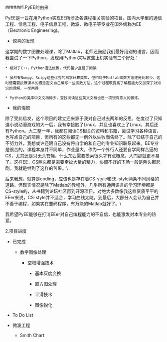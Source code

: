 ######1.PyEE的由来

PyEE是一旨在用Python实现EE所涉及各课程相关实验的项目。国内大学里的通信工程、信息工程、电子信息工程、微波、微电子等专业在国外统称为EE（Electronic Engineering)。

+ 惊喜的发现

这学期的数字图像处理课，除了Matlab，老师还鼓励我们最好用别的语言，因而我尝试了一下Python，发现用Python来写这些上机实验有三个好处：

    * 相对于C++，Python语法优雅，代码量少且易于阅读

    * 虽然有Numpy，Scipy这些优秀的科学计算类库，但相对于Matlab函数方法还是比较少，这时便需要按照课本的概念定义自己编写一些函数方法，这个过程既提高了编程能力又加深了对知识的理解，一举两得

    * Python的类库中文文档稀少，查找阅读这些英文文档也是一项很有意义的锻炼。

+ 我的悔恨

除了受此启发，这个项目的建立还来源于我对自己过去两年的反思，在度过了只知道小说动漫游戏的大一后，我有幸接触了Linux，并且也喜欢上了Linux，其后还有Python。大二整一年，我都在阅读CS相关的资料和书籍，尝试学习各种语言，也写点自己的项目，但所有的这些都无一例外以失败而告终了。除了归结于自己的不努力外，我想或许还跟自己没有将自学的和自己的专业知识联系起来。EE专业是很苦的，课程本身并不简单，作业量大，作为一个外行人还要自学同样苦逼的CS，尤其还是只无头苍蝇，什么东西需要摸索很久才有点概念，入门那就更不易了。这样EE，CS两头都是需要牵扯大量的精力，协调不好的下场一般是两头都悲剧。我就是尝到了这样的苦果。\\

后来我想，就算是coding，应该也是存在着CS-style和EE-style两条不同风格的道路。但现实情况是除了Matlab的教程外，几乎所有通用语言的学习环境都是CS-style的，从书籍到论坛社区再到开源项目。对绝大多数像我这样资质平平的EEer来说，CS-style并不适合，学习曲线太陡。到最后，大部分人会认为自己并不善于编程，如果实在要码程序，有万能的Matlab就好了。\\

我希望PyEE能够在打消EEer对自己编程能力的不自信，也能激发对本专业的热爱。

2.项目进度

+ 已完成

    - 数字图像处理

        - 空域增强技术
            - 基本灰度变换

            - 直方图处理
        
            - 平滑技术
    
            - 图像锐化

+ To Do List    

- 微波工程

    - Smith Chart